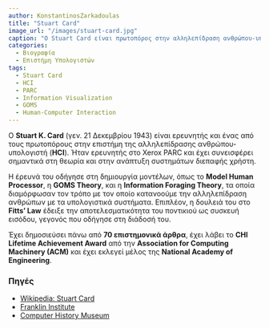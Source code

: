 ```yaml
---
author: KonstantinosZarkadoulas
title: "Stuart Card"
image_url: "/images/stuart-card.jpg"
caption: "Ο Stuart Card είναι πρωτοπόρος στην αλληλεπίδραση ανθρώπου-υπολογιστή και στην οπτικοποίηση πληροφοριών."
categories:
  - Βιογραφία
  - Επιστήμη Υπολογιστών
tags:
  - Stuart Card
  - HCI
  - PARC
  - Information Visualization
  - GOMS
  - Human-Computer Interaction
---
```


Ο **Stuart K. Card** (γεν. 21 Δεκεμβρίου 1943) είναι ερευνητής και ένας από τους πρωτοπόρους στην επιστήμη της αλληλεπίδρασης ανθρώπου-υπολογιστή (**HCI**). Ήταν ερευνητής στο Xerox PARC και έχει συνεισφέρει σημαντικά στη θεωρία και στην ανάπτυξη συστημάτων διεπαφής χρήστη.

Η έρευνά του οδήγησε στη δημιουργία μοντέλων, όπως το **Model Human Processor**, η **GOMS Theory**, και η **Information Foraging Theory**, τα οποία διαμόρφωσαν τον τρόπο με τον οποίο κατανοούμε την αλληλεπίδραση ανθρώπων με τα υπολογιστικά συστήματα. Επιπλέον, η δουλειά του στο **Fitts’ Law** έδειξε την αποτελεσματικότητα του ποντικιού ως συσκευή εισόδου, γεγονός που οδήγησε στη διάδοσή του.

Έχει δημοσιεύσει πάνω από **70 επιστημονικά άρθρα**, έχει λάβει το **CHI Lifetime Achievement Award** από την **Association for Computing Machinery (ACM)** και έχει εκλεγεί μέλος της **National Academy of Engineering**.

### **Πηγές**
- [Wikipedia: Stuart Card](https://en.wikipedia.org/wiki/Stuart_Card)
- [Franklin Institute](https://fi.edu/en/awards/laureates/stuart-k-card)
- [Computer History Museum](https://computerhistory.org/profile/stuart-card/)
